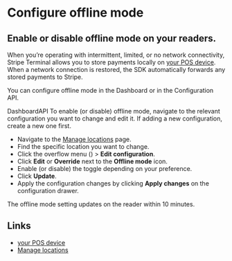 # Configure offline mode

## Enable or disable offline mode on your readers.

When you’re operating with intermittent, limited, or no network connectivity,
Stripe Terminal allows you to store payments locally on [your POS
device](https://docs.stripe.com/terminal/features/operate-offline/overview).
When a network connection is restored, the SDK automatically forwards any stored
payments to Stripe.

You can configure offline mode in the Dashboard or in the Configuration API.

DashboardAPI
To enable (or disable) offline mode, navigate to the relevant configuration you
want to change and edit it. If adding a new configuration, create a new one
first.

- Navigate to the [Manage
locations](https://dashboard.stripe.com/terminal/locations) page.
- Find the specific location you want to change.
- Click the overflow menu () > **Edit configuration**.
- Click **Edit** or **Override** next to the **Offline mode** icon.
- Enable (or disable) the toggle depending on your preference.
- Click **Update**.
- Apply the configuration changes by clicking **Apply changes** on the
configuration drawer.

The offline mode setting updates on the reader within 10 minutes.

## Links

- [your POS
device](https://docs.stripe.com/terminal/features/operate-offline/overview)
- [Manage locations](https://dashboard.stripe.com/terminal/locations)